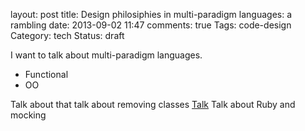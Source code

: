 layout: post
title: Design philosiphies in multi-paradigm languages: a rambling
date: 2013-09-02 11:47
comments: true
Tags: code-design
Category: tech
Status: draft

I want to talk about multi-paradigm languages.

* Functional
* OO

Talk about that talk about removing classes
[Talk](https://www.youtube.com/watch?v=o9pEzgHorH0)
Talk about Ruby and mocking
